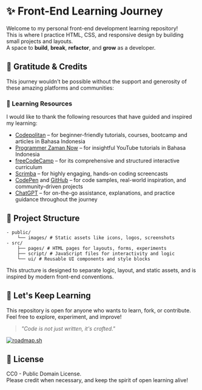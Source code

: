 # ✨ Front-End Learning Journey

Welcome to my personal front-end development learning repository!  
This is where I practice HTML, CSS, and responsive design by building small projects and layouts.  
A space to **build**, **break**, **refactor**, and **grow** as a developer.

## 🙏 Gratitude & Credits

This journey wouldn't be possible without the support and generosity of these amazing platforms and communities:

### 🔗 Learning Resources

I would like to thank the following resources that have guided and inspired my learning:

- [Codepolitan](https://www.codepolitan.com) – for beginner-friendly tutorials, courses, bootcamp and articles in Bahasa Indonesia  
- [Programmer Zaman Now](https://youtube.com/@ProgrammerZamanNow) – for insightful YouTube tutorials in Bahasa Indonesia  
- [freeCodeCamp](https://www.freecodecamp.org) – for its comprehensive and structured interactive curriculum  
- [Scrimba](https://scrimba.com) – for highly engaging, hands-on coding screencasts
- [CodePen](https://codepen.io) and [GitHub](https://github.com/) – for code samples, real-world inspiration, and community-driven projects  
- [ChatGPT](https://chatgpt.com) – for on-the-go assistance, explanations, and practice guidance throughout the journey

## 📁 Project Structure

```text
- public/
    └── images/ # Static assets like icons, logos, screenshots
- src/
    ├── pages/ # HTML pages for layouts, forms, experiments
    ├── script/ # JavaScript files for interactivity and logic
    └── ui/ # Reusable UI components and style blocks
```

This structure is designed to separate logic, layout, and static assets, and is inspired by modern front-end conventions.

## 🚀 Let's Keep Learning

This repository is open for anyone who wants to learn, fork, or contribute.  
Feel free to explore, experiment, and improve!

> *"Code is not just written, it's crafted."*

[![roadmap.sh](https://roadmap.sh/card/wide/64d2014f958c39fd1f8043bc?variant=dark)](https://roadmap.sh)

## 📝 License

CC0 - Public Domain License.  
Please credit when necessary, and keep the spirit of open learning alive!
